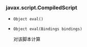 ### javax.script.CompiledScript

* `Object eval()`

* `Object eval(Bindings bindings)`

  对该脚本计算

  